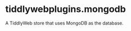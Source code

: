 tiddlywebplugins.mongodb
========================

A TiddlyWeb store that uses MongoDB as the database.
